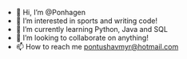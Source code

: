 - 👋 Hi, I’m @Ponhagen
- 👀 I’m interested in sports and writing code!
- 🌱 I’m currently learning Python, Java and SQL
- 💞️ I’m looking to collaborate on anything!
- 📫 How to reach me pontushavmyr@hotmail.com

<!---
Ponhagen/Ponhagen is a ✨ special ✨ repository because its `README.md` (this file) appears on your GitHub profile.
You can click the Preview link to take a look at your changes.
--->
